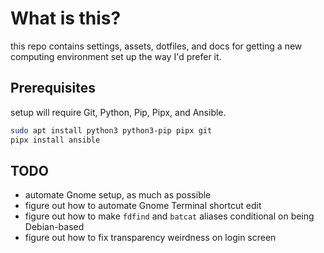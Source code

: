 # What is this?

this repo contains settings, assets, dotfiles, and docs for getting a new computing environment set up the way I'd prefer it.

## Prerequisites

setup will require Git, Python, Pip, Pipx, and Ansible.

```sh
sudo apt install python3 python3-pip pipx git
pipx install ansible
```

## TODO

- automate Gnome setup, as much as possible
- figure out how to automate Gnome Terminal shortcut edit
- figure out how to make `fdfind` and `batcat` aliases conditional on being Debian-based
- figure out how to fix transparency weirdness on login screen

